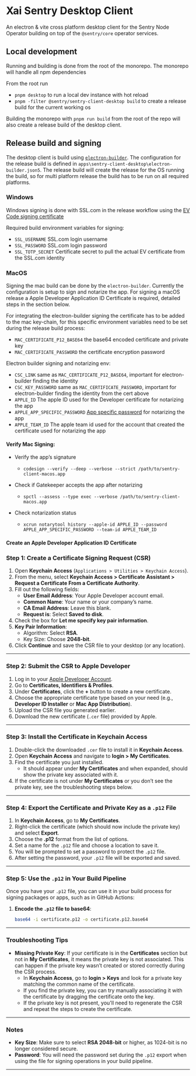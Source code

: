 # Xai Sentry Desktop Client

An electron & vite cross platform desktop client for the Sentry Node Operator building on top of the `@sentry/core` operator services.

## Local development

Running and building is done from the root of the monorepo.
The monorepo will handle all npm dependencies

From the root run

- `pnpm desktop` to run a local dev instance with hot reload
- `pnpm -filter @sentry/sentry-client-desktop build` to create a release build for the current working os

Building the monorepo with `pnpm run build` from the root of the repo will also create a release build of the desktop client.

## Release build and signing

The desktop client is build using [`electron-builder`](https://www.electron.build/code-signing.html). The configuration for the release build is defined in `apps\sentry-client-desktop\electron-builder.json5`. The release build will create the release for the OS running the build, so for multi platform release the build has to be run on all required platforms.

### Windows

Windows signing is done with SSL.com in the release workflow using the [EV Code signing certificate](https://www.electron.build/code-signing.html#windows)

Required build environment variables for signing:


- `SSL_USERNAME` SSL.com login username
- `SSL_PASSWORD` SSL.com login password
- `SSL_TOTP_SECRET` Certificate secret to pull the actual EV certificate from the SSL.com identity


### MacOS

Signing the mac build can be done by the `electron-builder`. Currently the configuration is setup to sign and notarize the app.
For signing a macOS release a Apple Developer Application ID Certificate is required, detailed steps in the section below.

For integrating the electron-builder signing the certificate has to be added to the mac key-chain, for this specific environment variables need to be set during the release build process:

- `MAC_CERTIFICATE_P12_BASE64` the base64 encoded certificate and private key
- `MAC_CERTIFICATE_PASSWORD` the certificate encryption password

Electron builder signing and notarizing env: 

- `CSC_LINK` same as `MAC_CERTIFICATE_P12_BASE64`, important for electron-builder finding the identity
- `CSC_KEY_PASSWORD` same as `MAC_CERTIFICATE_PASSWORD`, important for electron-builder finding the identity from the cert above
- `APPLE_ID` The apple ID used for the Developer certificate for notarizing the app
- `APPLE_APP_SPECIFIC_PASSWORD` [App specific password](https://support.apple.com/en-us/102654) for notarizing the app
- `APPLE_TEAM_ID` The apple team id used for the account that created the certificate used for notarizing the app

#### Verify Mac Signing:

- Verify the app’s signature
  - `codesign --verify --deep --verbose --strict /path/to/sentry-client-macos.app`

- Check if Gatekeeper accepts the app after notarizing
  - `spctl --assess --type exec --verbose /path/to/sentry-client-macos.app`

- Check notarization status
  - `xcrun notarytool history --apple-id APPLE_ID --password APPLE_APP_SPECIFIC_PASSWORD --team-id APPLE_TEAM_ID`


#### Create an Apple Developer Application ID Certificate

### Step 1: Create a Certificate Signing Request (CSR)

1. Open **Keychain Access** (`Applications > Utilities > Keychain Access`).
2. From the menu, select **Keychain Access > Certificate Assistant > Request a Certificate From a Certificate Authority**.
3. Fill out the following fields:
   - **User Email Address**: Your Apple Developer account email.
   - **Common Name**: Your name or your company’s name.
   - **CA Email Address**: Leave this blank.
   - **Request is**: Select **Saved to disk**.
4. Check the box for **Let me specify key pair information**.
5. **Key Pair Information**:
   - Algorithm: Select **RSA**.
   - Key Size: Choose **2048-bit**.
6. Click **Continue** and save the CSR file to your desktop (or any location).

---

### Step 2: Submit the CSR to Apple Developer

1. Log in to your [Apple Developer Account](https://developer.apple.com/account/).
2. Go to **Certificates, Identifiers & Profiles**.
3. Under **Certificates**, click the **+** button to create a new certificate.
4. Choose the appropriate certificate type based on your need (e.g., **Developer ID Installer** or **Mac App Distribution**).
5. Upload the CSR file you generated earlier.
6. Download the new certificate (`.cer` file) provided by Apple.

---

### Step 3: Install the Certificate in Keychain Access

1. Double-click the downloaded `.cer` file to install it in **Keychain Access**.
2. Open **Keychain Access** and navigate to **login > My Certificates**.
3. Find the certificate you just installed.
   - It should appear under **My Certificates** and when expanded, should show the private key associated with it.
4. If the certificate is not under **My Certificates** or you don’t see the private key, see the troubleshooting steps below.

---

### Step 4: Export the Certificate and Private Key as a `.p12` File

1. In **Keychain Access**, go to **My Certificates**.
2. Right-click the certificate (which should now include the private key) and select **Export**.
3. Choose the **.p12** format from the list of options.
4. Set a name for the `.p12` file and choose a location to save it.
5. You will be prompted to set a password to protect the `.p12` file.
6. After setting the password, your `.p12` file will be exported and saved.

---

### Step 5: Use the `.p12` in Your Build Pipeline

Once you have your `.p12` file, you can use it in your build process for signing packages or apps, such as in GitHub Actions:

1. **Encode the `.p12` file to base64**:
   ```bash
   base64 -i certificate.p12 -o certificate.p12.base64

---

### Troubleshooting Tips

- **Missing Private Key**: If your certificate is in the **Certificates** section but not in **My Certificates**, it means the private key is not associated. This can happen if the private key wasn’t created or stored correctly during the CSR process.
  - In **Keychain Access**, go to **login > Keys** and look for a private key matching the common name of the certificate.
  - If you find the private key, you can try manually associating it with the certificate by dragging the certificate onto the key.
  - If the private key is not present, you'll need to regenerate the CSR and repeat the steps to create the certificate.

---

### Notes

- **Key Size**: Make sure to select **RSA 2048-bit** or higher, as 1024-bit is no longer considered secure.
- **Password**: You will need the password set during the `.p12` export when using the file for signing operations in your build pipeline.

---



